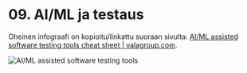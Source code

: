  # 09. AI/ML ja testaus

Oheinen infograafi on kopioitu/linkattu suoraan sivulta: [AI/ML assisted software testing tools cheat sheet | valagroup.com](https://www.valagroup.com/blog/ai-ml-assisted-software-testing-tools-cheat-sheet/).

![AI/ML assisted software testing tools](https://www.valagroup.com/wp-content/uploads/2024/03/AI-tools-infographic-1-819x2048.png)
